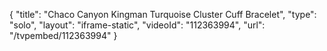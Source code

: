 {
    "title": "Chaco Canyon Kingman Turquoise Cluster Cuff Bracelet",
    "type": "solo",
    "layout": "iframe-static",
    "videoId": "112363994",
    "url": "\/tvpembed\/112363994"
}